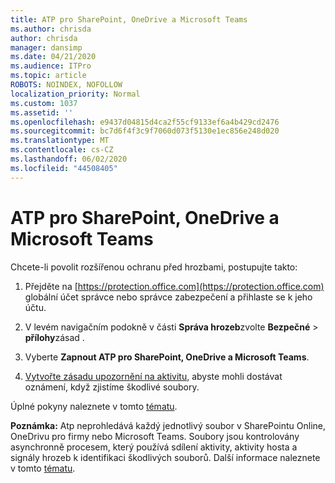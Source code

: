 ```yaml
---
title: ATP pro SharePoint, OneDrive a Microsoft Teams
ms.author: chrisda
author: chrisda
manager: dansimp
ms.date: 04/21/2020
ms.audience: ITPro
ms.topic: article
ROBOTS: NOINDEX, NOFOLLOW
localization_priority: Normal
ms.custom: 1037
ms.assetid: ''
ms.openlocfilehash: e9437d04815d4ca2f55cf9133ef6a4b429cd2476
ms.sourcegitcommit: bc7d6f4f3c9f7060d073f5130e1ec856e248d020
ms.translationtype: MT
ms.contentlocale: cs-CZ
ms.lasthandoff: 06/02/2020
ms.locfileid: "44508405"
---
```

# <a name="atp-for-sharepoint-onedrive-and-microsoft-teams"></a>ATP pro SharePoint, OneDrive a Microsoft Teams

Chcete-li povolit rozšířenou ochranu před hrozbami, postupujte takto:

1. Přejděte na [https://protection.office.com](https://protection.office.com) globální účet správce nebo správce zabezpečení a přihlaste se k jeho účtu.

2. V levém navigačním podokně v části **Správa hrozeb**zvolte **Bezpečné** \> **přílohy**zásad .

3. Vyberte **Zapnout ATP pro SharePoint, OneDrive a Microsoft Teams**.

4. [Vytvořte zásadu upozornění na aktivitu,](https://docs.microsoft.com/microsoft-365/compliance/create-activity-alerts) abyste mohli dostávat oznámení, když zjistíme škodlivé soubory.

Úplné pokyny naleznete v tomto [tématu](https://docs.microsoft.com/microsoft-365/security/office-365-security/turn-on-atp-for-spo-odb-and-teams).

**Poznámka:** Atp neprohledává každý jednotlivý soubor v SharePointu Online, OneDrivu pro firmy nebo Microsoft Teams. Soubory jsou kontrolovány asynchronně procesem, který používá sdílení aktivity, aktivity hosta a signály hrozeb k identifikaci škodlivých souborů. Další informace naleznete v tomto [tématu](https://docs.microsoft.com/microsoft-365/security/office-365-security/atp-for-spo-odb-and-teams).

